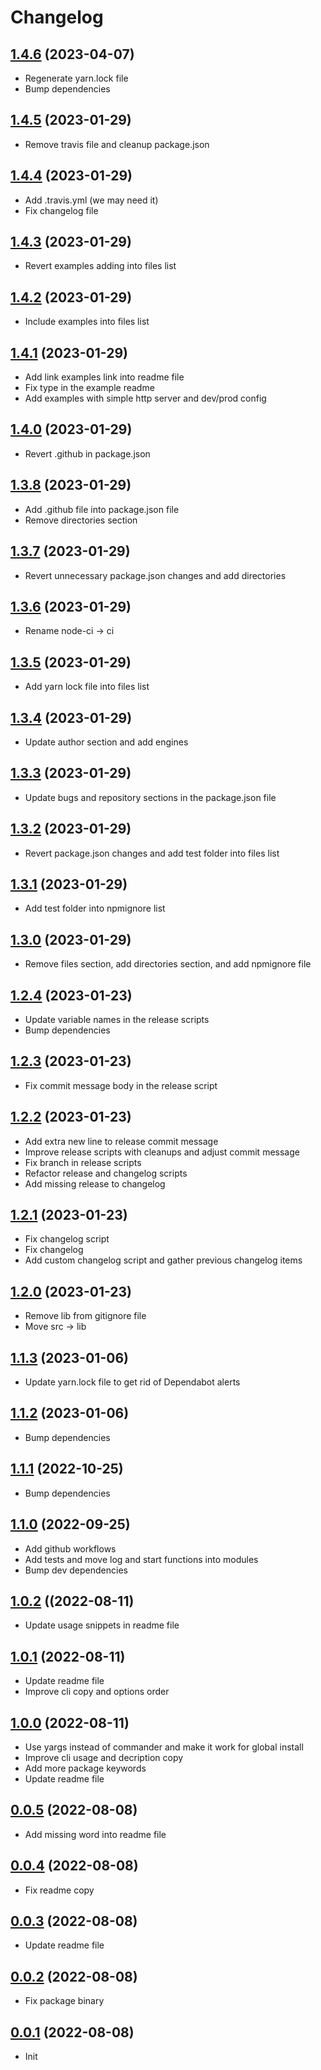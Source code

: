 # Changelog

## [1.4.6](https://github.com/alexzel/pm2-devmon/compare/v1.4.5...v1.4.6) (2023-04-07)

  * Regenerate yarn.lock file
  * Bump dependencies

## [1.4.5](https://github.com/alexzel/pm2-devmon/compare/v1.4.4...v1.4.5) (2023-01-29)

  * Remove travis file and cleanup package.json

## [1.4.4](https://github.com/alexzel/pm2-devmon/compare/v1.4.3...v1.4.4) (2023-01-29)

  * Add .travis.yml (we may need it)
  * Fix changelog file

## [1.4.3](https://github.com/alexzel/pm2-devmon/compare/v1.4.2...v1.4.3) (2023-01-29)

  * Revert examples adding into files list

## [1.4.2](https://github.com/alexzel/pm2-devmon/compare/v1.4.1...v1.4.2) (2023-01-29)

  * Include examples into files list

## [1.4.1](https://github.com/alexzel/pm2-devmon/compare/v1.4.0...v1.4.1) (2023-01-29)

  * Add link examples link into readme file
  * Fix type in the example readme
  * Add examples with simple http server and dev/prod config

## [1.4.0](https://github.com/alexzel/pm2-devmon/compare/v1.3.8...v1.4.0) (2023-01-29)

  * Revert .github in package.json

## [1.3.8](https://github.com/alexzel/pm2-devmon/compare/v1.3.7...v1.3.8) (2023-01-29)

  * Add .github file into package.json file
  * Remove directories section

## [1.3.7](https://github.com/alexzel/pm2-devmon/compare/v1.3.6...v1.3.7) (2023-01-29)

  * Revert unnecessary package.json changes and add directories

## [1.3.6](https://github.com/alexzel/pm2-devmon/compare/v1.3.5...v1.3.6) (2023-01-29)

  * Rename node-ci -> ci

## [1.3.5](https://github.com/alexzel/pm2-devmon/compare/v1.3.4...v1.3.5) (2023-01-29)

  * Add yarn lock file into files list

## [1.3.4](https://github.com/alexzel/pm2-devmon/compare/v1.3.3...v1.3.4) (2023-01-29)

  * Update author section and add engines

## [1.3.3](https://github.com/alexzel/pm2-devmon/compare/v1.3.2...v1.3.3) (2023-01-29)

  * Update bugs and repository sections in the package.json file

## [1.3.2](https://github.com/alexzel/pm2-devmon/compare/v1.3.1...v1.3.2) (2023-01-29)

  * Revert package.json changes and add test folder into files list

## [1.3.1](https://github.com/alexzel/pm2-devmon/compare/v1.3.0...v1.3.1) (2023-01-29)

  * Add test folder into npmignore list

## [1.3.0](https://github.com/alexzel/pm2-devmon/compare/v1.2.4...v1.3.0) (2023-01-29)

  * Remove files section, add directories section, and add npmignore file

## [1.2.4](https://github.com/alexzel/pm2-devmon/compare/v1.2.3...v1.2.4) (2023-01-23)

  * Update variable names in the release scripts
  * Bump dependencies

## [1.2.3](https://github.com/alexzel/pm2-devmon/compare/v1.2.2...v1.2.3) (2023-01-23)

  * Fix commit message body in the release script

## [1.2.2](https://github.com/alexzel/pm2-devmon/compare/v1.2.1...v1.2.2) (2023-01-23)

  * Add extra new line to release commit message
  * Improve release scripts with cleanups and adjust commit message
  * Fix branch in release scripts
  * Refactor release and changelog scripts
  * Add missing release to changelog

## [1.2.1](https://github.com/alexzel/pm2-devmon/compare/v1.2.0...v1.2.1) (2023-01-23)

  * Fix changelog script
  * Fix changelog
  * Add custom changelog script and gather previous changelog items

## [1.2.0](https://github.com/alexzel/pm2-devmon/compare/v1.1.3...v1.2.0) (2023-01-23)

  * Remove lib from gitignore file
  * Move src -> lib

## [1.1.3](https://github.com/alexzel/pm2-devmon/compare/v1.1.2...v1.1.3) (2023-01-06)

  * Update yarn.lock file to get rid of Dependabot alerts

## [1.1.2](https://github.com/alexzel/pm2-devmon/compare/v1.1.1...v1.1.2) (2023-01-06)

  * Bump dependencies

## [1.1.1](https://github.com/alexzel/pm2-devmon/compare/v1.1.0...v1.1.1) (2022-10-25)

  * Bump dependencies

## [1.1.0](https://github.com/alexzel/pm2-devmon/compare/v1.0.2...v1.1.0) (2022-09-25)

  * Add github workflows
  * Add tests and move log and start functions into modules
  * Bump dev dependencies

## [1.0.2](https://github.com/alexzel/pm2-devmon/compare/v1.0.1...v1.0.2) ((2022-08-11)

  * Update usage snippets in readme file

## [1.0.1](https://github.com/alexzel/pm2-devmon/compare/v1.0.0...v1.0.1) (2022-08-11)

  * Update readme file
  * Improve cli copy and options order

## [1.0.0](https://github.com/alexzel/pm2-devmon/compare/v0.0.5...v1.0.0) (2022-08-11)

  * Use yargs instead of commander and make it work for global install
  * Improve cli usage and decription copy
  * Add more package keywords
  * Update readme file

## [0.0.5](https://github.com/alexzel/pm2-devmon/compare/v0.0.4...v0.0.5) (2022-08-08)

  * Add missing word into readme file

## [0.0.4](https://github.com/alexzel/pm2-devmon/compare/v0.0.3...v0.0.4) (2022-08-08)

  * Fix readme copy

## [0.0.3](https://github.com/alexzel/pm2-devmon/compare/v0.0.2...v0.0.3) (2022-08-08)

  * Update readme file

## [0.0.2](https://github.com/alexzel/pm2-devmon/compare/v0.0.1...v0.0.2) (2022-08-08)

  * Fix package binary

## [0.0.1](https://github.com/alexzel/pm2-devmon/commit/82cc2b3) (2022-08-08)


  * Init
